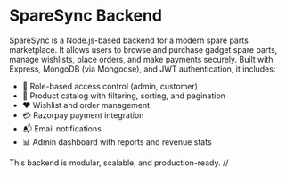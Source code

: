 # SpareSync Backend

SpareSync is a Node.js-based backend for a modern spare parts marketplace. It allows users to browse and purchase gadget spare parts, manage wishlists, place orders, and make payments securely. Built with Express, MongoDB (via Mongoose), and JWT authentication, it includes:

- 🔐 Role-based access control (admin, customer)
- 🛒 Product catalog with filtering, sorting, and pagination
- ❤️ Wishlist and order management
- 💳 Razorpay payment integration
- 📬 Email notifications
- 📊 Admin dashboard with reports and revenue stats

This backend is modular, scalable, and production-ready.
//